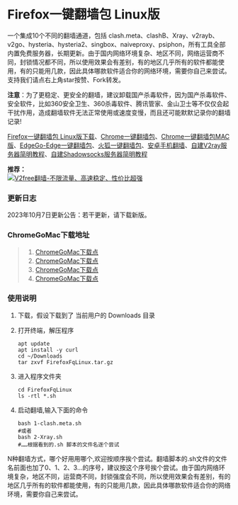 Firefox一键翻墙包 Linux版
====================

一个集成10个不同的翻墙通道，包括 clash.meta、clashB、Xray、v2rayb、v2go、hysteria、hysteria2、singbox、naiveproxy、psiphon，所有工具全部内置免费服务器，长期更新。由于国内网络环境复杂、地区不同，网络运营商不同，封锁情况都不同，所以使用效果会有差别，有的地区几乎所有的软件都能使用，有的只能用几款，因此具体哪款软件适合你的网络环境，需要你自己来尝试。支持我们请点右上角star按赞、Fork转发。  

**注意**：为了更稳定、更安全的翻墙，建议卸载国产杀毒软件，因为国产杀毒软件、安全软件，比如360安全卫生、360杀毒软件、腾讯管家、金山卫士等不仅仅会起干扰作用，造成翻墙软件无法正常使用或速度变慢，而且还可能默默记录你的翻墙记录! 

[Firefox一键翻墙包 Linux版下载](#chromego-xia-zai-di-zhi)、[Chrome一键翻墙包](https://github.com/bannedbook/fanqiang/wiki/Chrome%E4%B8%80%E9%94%AE%E7%BF%BB%E5%A2%99%E5%8C%85)、[Chrome一键翻墙包MAC版](https://github.com/bannedbook/fanqiang/tree/master/ChromeGoMac#chromegomacchrome%E4%B8%80%E9%94%AE%E7%BF%BB%E5%A2%99%E5%8C%85-mac%E7%89%88)、[EdgeGo-Edge一键翻墙包](https://github.com/bannedbook/fanqiang/tree/master/EdgeGo)、[火狐一键翻墙包](https://github.com/bannedbook/fanqiang/wiki/%E7%81%AB%E7%8B%90firefox%E4%B8%80%E9%94%AE%E7%BF%BB%E5%A2%99%E5%8C%85)、[安卓手机翻墙](https://github.com/bannedbook/fanqiang/wiki/%E5%AE%89%E5%8D%93%E7%BF%BB%E5%A2%99%E8%BD%AF%E4%BB%B6)、[自建V2ray服务器简明教程](https://github.com/bannedbook/fanqiang/blob/master/v2ss/%E8%87%AA%E5%BB%BAV2ray%E6%9C%8D%E5%8A%A1%E5%99%A8%E7%AE%80%E6%98%8E%E6%95%99%E7%A8%8B.md)、[自建Shadowsocks服务器简明教程](https://github.com/bannedbook/fanqiang/blob/master/v2ss/%E8%87%AA%E5%BB%BAShadowsocks%E6%9C%8D%E5%8A%A1%E5%99%A8%E7%AE%80%E6%98%8E%E6%95%99%E7%A8%8B.md)

**推荐：**  
[![V2free翻墙-不限流量、高速稳定、性价比超强](https://raw.githubusercontent.com/bannedbook/fanqiang/master/v2ss/images/v2free.jpg)](https://github.com/bannedbook/fanqiang/wiki/V2ray%E6%9C%BA%E5%9C%BA)

### 更新日志

2023年10月7日更新公告：若干更新，请下载新版。 
    
### ChromeGoMac下载地址<a name="chromego-xia-zai-di-zhi"></a>

> 1.  [ChromeGoMac下载点](https://d1a.88888811.xyz/FirefoxFqLinux.tar.gz)
> 2.  [ChromeGoMac下载点](https://d1.88888811.xyz/FirefoxFqLinux.tar.gz)
> 3.  [ChromeGoMac下载点](https://d2.88888811.xyz/FirefoxFqLinux.tar.gz)
> 4.  [ChromeGoMac下载点](https://github.com/bannedbook/fanqiang/releases)

### 使用说明

1. 下载，假设下载到了 当前用户的 Downloads 目录

2. 打开终端，解压程序

	```
	apt update
	apt install -y curl
	cd ~/Downloads
	tar zxvf FirefoxFqLinux.tar.gz
	```

3. 进入程序文件夹

	```
	cd FirefoxFqLinux
	ls -rtl *.sh
   ```

4. 启动翻墙,输入下面的命令

	```
	bash 1-clash.meta.sh
	#或者
	bash 2-Xray.sh
	#……根据看到的.sh 脚本的文件名逐个尝试
	```

N种翻墙方式，哪个好用用哪个,欢迎按顺序挨个尝试。翻墙脚本的.sh文件的文件名前面也加了0、1、2、3...的序号，建议按这个序号挨个尝试。由于国内网络环境复杂，地区不同，运营商不同，封锁强度会不同，所以使用效果会有差别，有的地区几乎所有的软件都能使用，有的只能用几款，因此具体哪款软件适合你的网络环境，需要你自己来尝试。 
